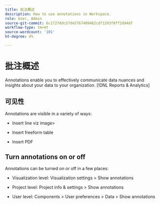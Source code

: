 ```yaml
---
title: 批注概述
description: How to use annotations in Workspace.
role: User, Admin
source-git-commit: 6c1727ddc57de5767409462cdf1293f8ff2d94df
workflow-type: tm+mt
source-wordcount: '101'
ht-degree: 4%

---
```


# 批注概述

Annotations enable you to effectively communicate data nuances and insights about your data to your organization. [!DNL Reports & Analytics]

## 可见性

Annotations are visible in a variety of ways:

* Insert line viz image>

* Insert freeform table

* Insert PDF


## Turn annotations on or off

Annotations can be turned on or off in a few places:

* Visualization level: Visualization settings > Show annotations

* Project level: Project info &amp; settings > Show annotations

* User level: Components > User preferences > Data > Show annotations
